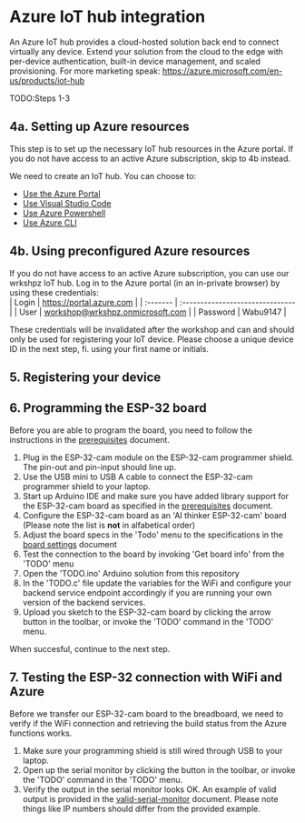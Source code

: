 # Azure IoT hub integration
An Azure IoT hub provides a cloud-hosted solution back end to connect virtually any device. Extend your solution from the cloud to the edge with per-device authentication, built-in device management, and scaled provisioning. For more marketing speak: https://azure.microsoft.com/en-us/products/iot-hub

TODO:Steps 1-3

## 4a. Setting up Azure resources
This step is to set up the necessary IoT hub resources in the Azure portal. If you do not have access to an active Azure subscription, skip to 4b instead.

We need to create an IoT hub. You can choose to:
- [Use the Azure Portal](https://learn.microsoft.com/en-us/azure/iot-hub/iot-hub-create-through-portal)
- [Use Visual Studio Code](https://learn.microsoft.com/en-us/azure/iot-hub/iot-hub-create-use-iot-toolkit)
- [Use Azure Powershell](https://learn.microsoft.com/en-us/azure/iot-hub/iot-hub-create-using-powershell)
- [Use Azure CLI](https://learn.microsoft.com/en-us/azure/iot-hub/iot-hub-create-using-cli)

## 4b. Using preconfigured Azure resources
If you do not have access to an active Azure subscription, you can use our wrkshpz IoT hub. Log in to the Azure portal (in an in-private browser) by using these credentials:  
| Login    | https://portal.azure.com         |
| :------- | :------------------------------- |
| User     | workshop@wrkshpz.onmicrosoft.com |
| Password | Wabu9147                         |

These credentials will be invalidated after the workshop and can and should only be used for registering your IoT device. Please choose a unique device ID in the next step, fi. using your first name or initials.

## 5. Registering your device


## 6. Programming the ESP-32 board
Before you are able to program the board, you need to follow the instructions in the [prerequisites](/prerequisites.md) document.

1. Plug in the ESP-32-cam module on the ESP-32-cam programmer shield. The pin-out and pin-input should line up.  
1. Use the USB mini to USB A cable to connect the ESP-32-cam programmer shield to your laptop.
1. Start up Arduino IDE and make sure you have added library support for the ESP-32-cam board as specified in the [prerequisites](/prerequisites.md) document.
1. Configure the ESP-32-cam board as an 'AI thinker ESP-32-cam' board (Please note the list is **not** in alfabetical order)
1. Adjust the board specs in the 'Todo' menu to the specifications in the [board settings](/board-settings.md) document
1. Test the connection to the board by invoking 'Get board info' from the 'TODO' menu
1. Open the 'TODO.ino' Arduino solution from this repository
1. In the 'TODO.c' file update the variables for the WiFi and configure your backend service endpoint accordingly if you are running your own version of the backend services.
1. Upload you sketch to the ESP-32-cam board by clicking the arrow button in the toolbar, or invoke the 'TODO' command in the 'TODO' menu.

When succesful, continue to the next step.

## 7. Testing the ESP-32 connection with WiFi and Azure
Before we transfer our ESP-32-cam board to the breadboard, we need to verify if the WiFi connection and retrieving the build status from the Azure functions works.

1. Make sure your programming shield is still wired through USB to your laptop. 
1. Open up the serial monitor by clicking the button in the toolbar, or invoke the 'TODO' command in the 'TODO' menu.
1. Verify the output in the serial monitor looks OK. An example of valid output is provided in the [valid-serial-monitor](/valid-serial-monitor.md) document. Please note things like IP numbers should differ from the provided example.
